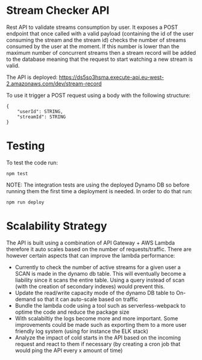 # Stream Checker API

Rest API to validate streams consumption by user. 
It exposes a POST endpoint that once called with a valid payload (containing the id of the user consuming the stream and the stream id)
checks the number of streams consumed by the user at the moment. If this number is lower than the maximum number of concurrent streams
then a stream record will be added to the database meaning that the request to start watching a new stream is valid.

The API is deployed: https://ds5so3hsma.execute-api.eu-west-2.amazonaws.com/dev/stream-record

To use it trigger a POST request using a body with the following structure:

```
{
    "userId": STRING,
    "streamId": STRING
}
```

# Testing
To test the code run:

```
npm test
```
NOTE: The integration tests are using the deployed Dynamo DB so before running them the first time a deployment is needed. In order to do that run:

```
npm run deploy
```

# Scalability Strategy

The API is built using a combination of API Gateway + AWS Lambda therefore it auto scales based on the number of requests/traffic.
There are however certain aspects that can improve the lambda performance:
- Currently to check the number of active streams for a given user a SCAN is made in the dynamo db table. This will eventually become a liability since it scans the entire table. Using a query instead of scan (with the creation of secondary indexes) would prevent this.
- Update the read/write capacity mode of the dynamo DB table to On-demand so that it can auto-scale based on traffic
- Bundle the lambda code using a tool such as serverless-webpack to optime the code and reduce the package size
- With scalabiltiy the logs become more and more important. Some improvements could be made such as exporting them to a more user friendly log system (using for instance the ELK stack)
- Analyze the impact of cold starts in the API based on the incoming request and react to them if necessary (by creating a cron job that would ping the API every x amount of time)

